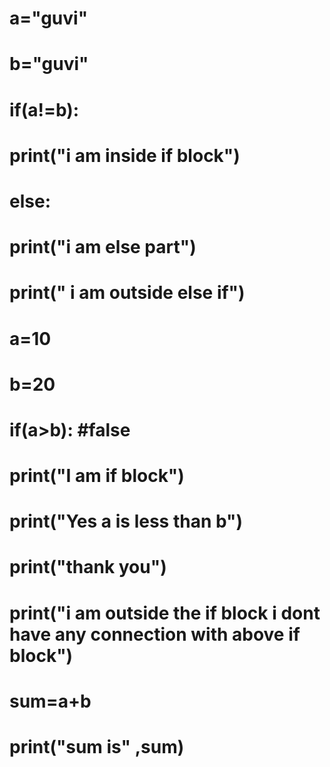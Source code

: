 # a="guvi"
# b="guvi"
# if(a!=b):
#     print("i am inside if block")
# else:
#     print("i am else part")
# print(" i am outside else if")

# a=10
# b=20
# if(a>b): #false

#     print("I am if block")
#     print("Yes a is less than b")
#     print("thank you")

# print("i am outside the if block i dont have any connection with above if block")
# sum=a+b
# print("sum is" ,sum)
